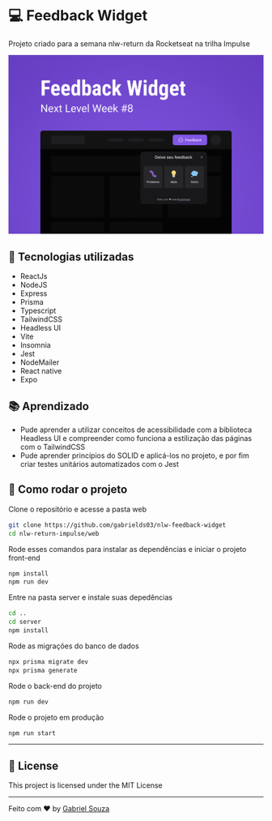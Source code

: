 # 💻 Feedback Widget 

Projeto criado para a semana nlw-return da Rocketseat na trilha Impulse

<p align="center">
    <img alt="Capa Widget" src="./web/src/assets/Capa.png"/>
</p>

## 🔧 Tecnologias utilizadas

- ReactJs
- NodeJS
- Express
- Prisma
- Typescript
- TailwindCSS
- Headless UI
- Vite
- Insomnia
- Jest
- NodeMailer
- React native
- Expo

## 📚 Aprendizado

- Pude aprender a utilizar conceitos de acessibilidade com a biblioteca Headless UI e compreender como funciona a estilização das páginas com o TailwindCSS
- Pude aprender princípios do SOLID e aplicá-los no projeto, e por fim criar testes unitários automatizados com o Jest

## 🚀 Como rodar o projeto

Clone o repositório e acesse a pasta web

```bash
git clone https://github.com/gabrields03/nlw-feedback-widget
cd nlw-return-impulse/web
```

Rode esses comandos para instalar as dependências e iniciar o projeto front-end

```bash
npm install
npm run dev
```

Entre na pasta server e instale suas depedências

```bash
cd ..
cd server
npm install
```

Rode as migrações do banco de dados

```bash
npx prisma migrate dev
npx prisma generate
```


Rode o back-end do projeto
```bash
npm run dev
```

Rode o projeto em produção

```bash
npm run start
```
---

## 📝 License

This project is licensed under the MIT License

---
Feito com ♥ by [Gabriel Souza](https://www.linkedin.com/in/gabriel-souza-98a471208/)

